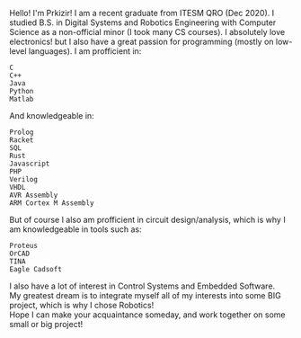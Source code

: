 Hello! I'm Prkizir! 
I am a recent graduate from ITESM QRO (Dec 2020).
I studied B.S. in Digital Systems and Robotics Engineering with Computer Science as a non-official minor (I took many CS courses).
I absolutely love electronics! but I also have a great passion for programming (mostly on low-level languages).
I am profficient in:

    C  
    C++  
    Java  
    Python  
    Matlab  

And knowledgeable in:

    Prolog
    Racket
    SQL
    Rust
    Javascript
    PHP
    Verilog
    VHDL
    AVR Assembly
    ARM Cortex M Assembly 

But of course I also am profficient in circuit design/analysis, which is why I am knowledgeable in tools such as:
 
    Proteus
    OrCAD
    TINA
    Eagle Cadsoft
  
I also have a lot of interest in Control Systems and Embedded Software.  
My greatest dream is to integrate myself all of my interests into some BIG project, which is why I chose Robotics!  
Hope I can make your acquaintance someday, and work together on some small or big project!
